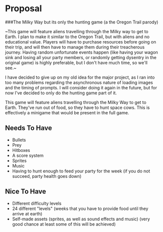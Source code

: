 # Proposal
###The Milky Way but its only the hunting game (a the Oregon Trail parody)

~This game will feature aliens travelling through the Milky way to get to Earth. I plan to make it similar to the Oregon Trail,  but with aliens and no educational value. Players will have to purchase resources before going on their trip, and will then have to manage them during their treacherous journey. Having random unfortunate events happen (like having your wagon sink and losing all your party members, or randomly getting dysentry in the original game) is highly preferable, but I don't have much time, so we'll see.~

I have decided to give up on my old idea for the major project, as I ran into too many problems regarding the asynchronous nature of loading images and the timing of prompts. I will consider doing it again in the future, but for now I've decided to only do the hunting game part of it.

This game will feature aliens travelling through the Milky Way to get to Earth. They've run out of food, so they have to hunt space cows. This is effectively a minigame that would be present in the full game.

## Needs To Have
- Bullets
- Prey
- Hitboxes
- A score system
- Sprites
- Music
- Having to hunt enough to feed your party for the week (if you do not succeed, party health goes down)

## Nice To Have
- Different difficulty levels
- 24 different "levels" (weeks that you have to provide food until they arrive at earth)
- Self-made assets (sprites, as well as sound effects and music) (very good chance at least some of this will be achieved)
